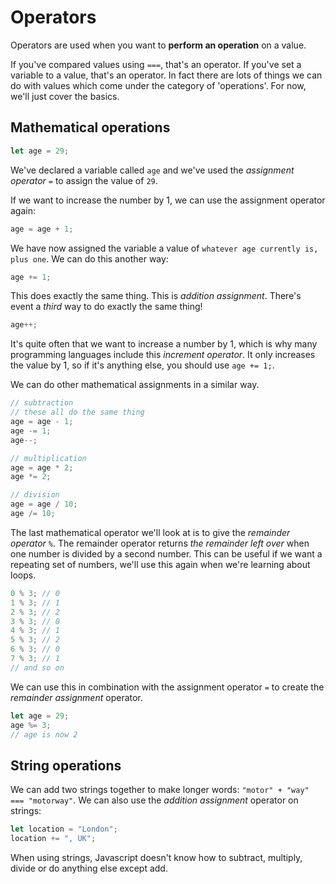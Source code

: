 # Operators

Operators are used when you want to **perform an operation** on a value.

If you've compared values using `===`, that's an operator. If you've set a variable to a value, that's an operator. In fact there are lots of things we can do with values which come under the category of 'operations'. For now, we'll just cover the basics.

## Mathematical operations

```javascript
let age = 29;
```

We've declared a variable called `age` and we've used the _assignment operator_ `=` to assign the value of `29`.

If we want to increase the number by 1, we can use the assignment operator again:

```javascript
age = age + 1;
```

We have now assigned the variable a value of `whatever age currently is, plus one`. We can do this another way:

```javascript
age += 1;
```

This does exactly the same thing. This is _addition assignment_. There's event a _third_ way to do exactly the same thing!

```javascript
age++;
```

It's quite often that we want to increase a number by 1, which is why many programming languages include this _increment operator_. It only increases the value by 1, so if it's anything else, you should use `age += 1;`.

We can do other mathematical assignments in a similar way.

```javascript
// subtraction
// these all do the same thing
age = age - 1;
age -= 1;
age--;

// multiplication
age = age * 2;
age *= 2;

// division
age = age / 10;
age /= 10;
```

The last mathematical operator we'll look at is to give the _remainder operator_ `%`. The remainder operator returns _the remainder left over_ when one number is divided by a second number. This can be useful if we want a repeating set of numbers, we'll use this again when we're learning about loops.

```javascript
0 % 3; // 0
1 % 3; // 1
2 % 3; // 2
3 % 3; // 0
4 % 3; // 1
5 % 3; // 2
6 % 3; // 0
7 % 3; // 1
// and so on
```

We can use this in combination with the assignment operator `=` to create the _remainder assignment_ operator.

```javascript
let age = 29;
age %= 3;
// age is now 2
```

## String operations

We can add two strings together to make longer words: `"motor" + "way" === "motorway"`. We can also use the _addition assignment_ operator on strings:

```javascript
let location = "London";
location += ", UK";
```

When using strings, Javascript doesn't know how to subtract, multiply, divide or do anything else except add.
